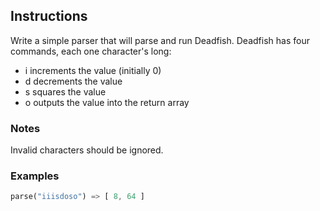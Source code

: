 ## Instructions


Write a simple parser that will parse and run Deadfish.
Deadfish has four commands, each one character's long:

- i increments the value (initially 0)
- d decrements the value
- s squares the value
- o outputs the value into the return array

### Notes

Invalid characters should be ignored.

### Examples

```rust
parse("iiisdoso") => [ 8, 64 ]
```
